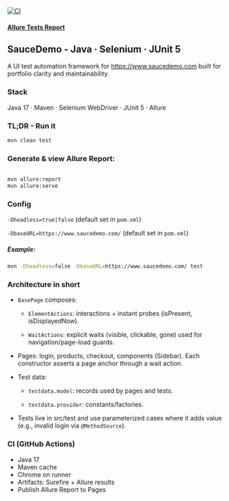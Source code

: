 [![CI](https://github.com/aleksandrafilipowska/saucedemo-tests/actions/workflows/ci.yml/badge.svg)](https://github.com/aleksandrafilipowska/saucedemo-tests/actions/workflows/ci.yml)

#### [Allure Tests Report](https://aleksandrafilipowska.github.io/saucedemo-tests/)

## SauceDemo - Java · Selenium · JUnit 5

A UI test automation framework for https://www.saucedemo.com built for portfolio clarity and maintainability.

### Stack

Java 17 · Maven · Selenium WebDriver · JUnit 5 · Allure

### TL;DR - Run it

```bash
mvn clean test
```

### Generate & view Allure Report:

```bash

mvn allure:report
mvn allure:serve

```

### Config

`-Dheadless=true|false` (default set in `pom.xml`)

`-DbaseURL=https://www.saucedemo.com/` (default set in `pom.xml`)

##### Example:

```bash
mvn -Dheadless=false -DbaseURL=https://www.saucedemo.com/ test
```

### Architecture in short

- `BasePage` composes:

    - `ElementActions`: interactions + instant probes (isPresent, isDisplayedNow).

    - `WaitActions`: explicit waits (visible, clickable, gone) used for navigation/page-load guards.

- Pages: login, products, checkout, components (Sidebar). Each constructor asserts a page anchor through a
  wait action.

- Test data:

    - `testdata.model`: records used by pages and tests.

    - `testdata.provider`: constants/factories.

- Tests live in src/test and use parameterized cases where it adds value (e.g., invalid login via
  `@MethodSource`).

### CI (GitHub Actions)

- Java 17
- Maven cache
- Chrome on runner
- Artifacts: Surefire + Allure results
- Publish Allure Report to Pages 


